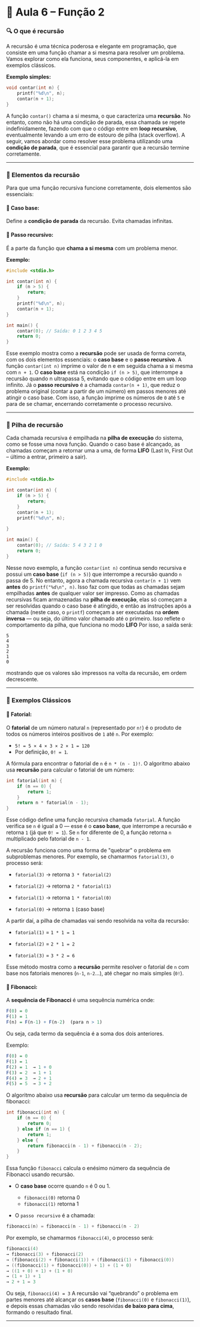 # 📘 Aula 6 – Função 2

### 🔍 O que é recursão
A recursão é uma técnica poderosa e elegante em programação, que consiste em uma função chamar a si mesma para resolver um problema. Vamos explorar como ela funciona, seus componentes, e aplicá-la em exemplos clássicos.

**Exemplo simples:**
```c
void contar(int n) {
    printf("%d\n", n);
    contar(n + 1);
}
```

A função `contar()` chama a si mesma, o que caracteriza uma **recursão**. No entanto, como não há uma condição de parada, essa chamada se repete indefinidamente, fazendo com que o código entre em **loop recursivo**, eventualmente levando a um erro de estouro de pilha (stack overflow). A seguir, vamos abordar como resolver esse problema utilizando uma **condição de parada**, que é essencial para garantir que a recursão termine corretamente.

---

### 🔵 Elementos da recursão
Para que uma função recursiva funcione corretamente, dois elementos são essenciais:

#### 🔹 **Caso base:**
Define a **condição de parada** da recursão. Evita chamadas infinitas.

#### 🔹 **Passo recursivo:**
É a parte da função que **chama a si mesma** com um problema menor.

**Exemplo:**
```c
#include <stdio.h>

int contar(int n) {
    if (n > 5) {
        return;
    }
    printf("%d\n", n);
    contar(n + 1);
}

int main() {
    contar(0); // Saída: 0 1 2 3 4 5
    return 0;
}
```

Esse exemplo mostra como a **recursão** pode ser usada de forma correta, com os dois elementos essenciais: o **caso base** e o **passo recursivo**. A função `contar(int n)` imprime o valor de n e em seguida chama a si mesma com `n + 1`. O **caso base** está na condição `if (n > 5)`, que interrompe a recursão quando n ultrapassa 5, evitando que o código entre em um loop infinito. Já o **passo recursivo** é a chamada `contar(n + 1)`, que reduz o problema original (contar a partir de um número) em passos menores até atingir o caso base. Com isso, a função imprime os números de `0` até `5` e para de se chamar, encerrando corretamente o processo recursivo.

---

### 🔵 Pilha de recursão
Cada chamada recursiva é empilhada na **pilha de execução** do sistema, como se fosse uma nova função.
Quando o caso base é alcançado, as chamadas começam a retornar uma a uma, de forma **LIFO** (Last In, First Out – último a entrar, primeiro a sair).

**Exemplo:**
```c
#include <stdio.h>

int contar(int n) {
    if (n > 5) {
        return;
    }
    contar(n + 1);
    printf("%d\n", n);
    
}

int main() {
    contar(0); // Saída: 5 4 3 2 1 0
    return 0;
}
```

Nesse novo exemplo, a função `contar(int n)` continua sendo recursiva e possui um **caso base** (`if (n > 5)`) que interrompe a recursão quando `n` passa de 5. No entanto, agora a chamada recursiva `contar(n + 1)` vem **antes** do `printf("%d\n", n)`. Isso faz com que todas as chamadas sejam empilhadas **antes** de qualquer valor ser impresso. Como as chamadas recursivas ficam armazenadas na **pilha de execução**, elas só começam a ser resolvidas quando o caso base é atingido, e então as instruções após a chamada (neste caso, o `printf`) começam a ser executadas na **ordem inversa** — ou seja, do último valor chamado até o primeiro. Isso reflete o comportamento da pilha, que funciona no modo **LIFO**  Por isso, a saída será:
```
5
4
3
2
1
0
```
mostrando que os valores são impressos na volta da recursão, em ordem decrescente.

---

### 🔵 Exemplos Clássicos

#### 🔹 **Fatorial:**
O **fatorial** de um número natural `n` (representado por `n!`) é o produto de todos os números inteiros positivos de `1` até `n`. Por exemplo:

- `5! = 5 × 4 × 3 × 2 × 1 = 120`
- Por definição, `0! = 1`.

A fórmula para encontrar o fatorial de `n` é `n * (n - 1)!`.
O algoritmo abaixo usa **recursão** para calcular o fatorial de um número:
```c
int fatorial(int n) {
    if (n == 0) {
        return 1;
    }
    return n * fatorial(n - 1); 
}
```
Esse código define uma função recursiva chamada `fatorial`. A função verifica se `n` é igual a 0 — esse é o **caso base**, que interrompe a recursão e retorna `1` (já que `0! = 1`). Se `n` for diferente de 0, a função retorna `n` multiplicado pelo fatorial de `n - 1`.

A recursão funciona como uma forma de "quebrar" o problema em subproblemas menores. Por exemplo, se chamarmos `fatorial(3)`, o processo será:

- `fatorial(3)`
    → retorna `3 * fatorial(2)`

- `fatorial(2)`
    → retorna `2 * fatorial(1)`

- `fatorial(1)`
    → retorna `1 * fatorial(0)`

- `fatorial(0)`
    → retorna `1` (caso base)

A partir daí, a pilha de chamadas vai sendo resolvida na volta da recursão:

- `fatorial(1)` = `1 * 1 = 1`

- `fatorial(2)` = `2 * 1 = 2`

- `fatorial(3)` = `3 * 2 = 6`

Esse método mostra como a **recursão** permite resolver o fatorial de `n` com base nos fatoriais menores (`n-1`, `n-2`...), até chegar no mais simples (`0!`).


#### 🔹 **Fibonacci:**
A **sequência de Fibonacci** é uma sequência numérica onde:
```r
F(0) = 0  
F(1) = 1  
F(n) = F(n-1) + F(n-2)  (para n > 1)
```
Ou seja, cada termo da sequência é a soma dos dois anteriores.

Exemplo:
```r
F(0) = 0  
F(1) = 1  
F(2) = 1  → 1 + 0  
F(3) = 2  → 1 + 1  
F(4) = 3  → 2 + 1  
F(5) = 5  → 3 + 2  
```

O algoritmo abaixo usa **recursão** para calcular um termo da sequência de fibonacci:
```c
int fibonacci(int n) {
    if (n == 0) {
        return 0;
    } else if (n == 1) { 
        return 1;
    } else {
        return fibonacci(n - 1) + fibonacci(n - 2);
    }
}
```
Essa função `fibonacci` calcula o enésimo número da sequência de Fibonacci usando recursão.

- O **caso base** ocorre quando `n` é 0 ou 1.
    - `fibonacci(0)` retorna 0
    - `fibonacci(1)` retorna 1

- O `passo recursivo` é a chamada:
```c
fibonacci(n) = fibonacci(n - 1) + fibonacci(n - 2)
```

Por exemplo, se chamarmos `fibonacci(4)`, o processo será:

```c
fibonacci(4)
→ fibonacci(3) + fibonacci(2)
→ (fibonacci(2) + fibonacci(1)) + (fibonacci(1) + fibonacci(0))
→ ((fibonacci(1) + fibonacci(0)) + 1) + (1 + 0)
→ ((1 + 0) + 1) + (1 + 0)
→ (1 + 1) + 1
→ 2 + 1 = 3
```

Ou seja, `fibonacci(4) = 3`
A recursão vai “quebrando” o problema em partes menores até alcançar os **casos base** (`fibonacci(0)` e `fibonacci(1)`), e depois essas chamadas vão sendo resolvidas **de baixo para cima**, formando o resultado final.

---